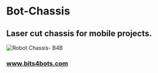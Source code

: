 # Bot-Chassis
## Laser cut chassis for mobile projects.

![Robot Chassis- B4B](https://user-images.githubusercontent.com/53281337/89094754-76816200-d395-11ea-9f02-58cb903d633f.png)


### www.bits4bots.com
